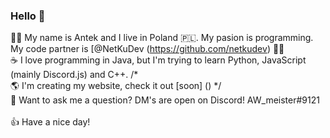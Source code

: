 ### Hello 👋

🧑‍💻 My name is Antek and I live in Poland 🇵🇱. My pasion is programming. My code partner is [@NetKuDev (https://github.com/netkudev) 👯💙
</br>
☕ I love programming in Java, but I'm trying to learn Python, JavaScript (mainly Discord.js) and C++.
/* </br>
🌎 I'm creating my website, check it out [soon] (<link do repo strony>) */
</br>
💬 Want to ask me a question? DM's are open on Discord! AW_meister#9121
</br>
</br>
👍 Have a nice day!

<!--
**AWmeister546/AWmeister546** is a ✨ _special_ ✨ repository because its `README.md` (this file) appears on your GitHub profile.

Here are some ideas to get you started:

- 🔭 I’m currently working on ...
- 🌱 I’m currently learning ...
- 👯 I’m looking to collaborate on ...
- 🤔 I’m looking for help with ...
- 💬 Ask me about ...
- 📫 How to reach me: ...
- 😄 Pronouns: ...
- ⚡ Fun fact: ...
-->
